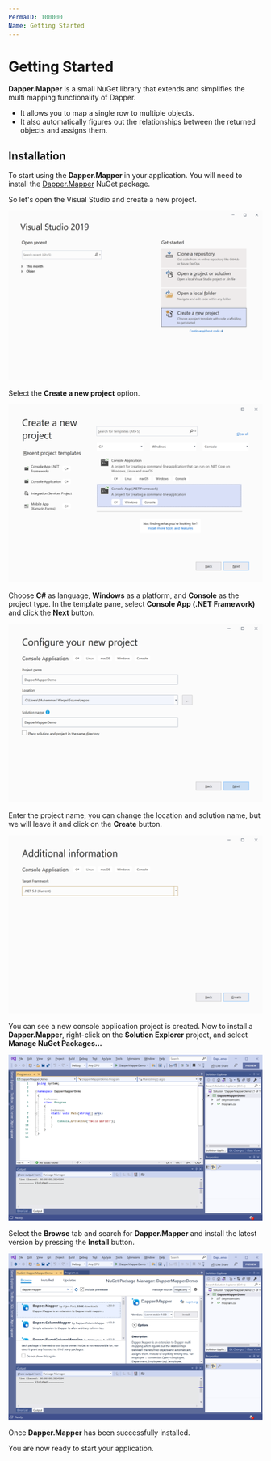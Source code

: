 ```yaml
---
PermaID: 100000
Name: Getting Started
---
```


# Getting Started

**Dapper.Mapper** is a small NuGet library that extends and simplifies the multi mapping functionality of Dapper. 

 - It allows you to map a single row to multiple objects. 
 - It also automatically figures out the relationships between the returned objects and assigns them.

## Installation

To start using the **Dapper.Mapper** in your application. You will need to install the [Dapper.Mapper](https://www.nuget.org/packages/Dapper.Mapper) NuGet package.

So let's open the Visual Studio and create a new project.

<img src="images/setup-1.png" alt="Create a new project">

Select the **Create a new project** option.

<img src="images/setup-2.png" alt="Select Console Application template">

Choose **C#** as language, **Windows** as a platform, and **Console** as the project type. In the template pane, select **Console App (.NET Framework)** and click the **Next** button.

<img src="images/setup-3.png" alt="Configure your new project">

Enter the project name, you can change the location and solution name, but we will leave it and click on the **Create** button.  

<img src="images/setup-4.png" alt="Additional Information">

You can see a new console application project is created. Now to install a **Dapper.Mapper**, right-click on the **Solution Explorer** project, and select **Manage NuGet Packages...**

<img src="images/setup-5.png" alt="Install Dapper.Mapper">

Select the **Browse** tab and search for **Dapper.Mapper** and install the latest version by pressing the **Install** button. 

<img src="images/setup-6.png" alt="Dapper.Mapper installed successfully">

Once **Dapper.Mapper** has been successfully installed. 

You are now ready to start your application.
